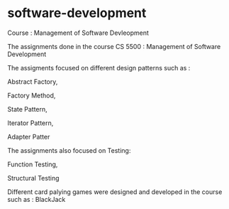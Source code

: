 # software-development
Course : Management of Software Devleopment


The assignments done in the course CS 5500 : Management of Software Development 

The assigments focused on different design patterns such as :

Abstract Factory,

Factory Method,

State Pattern,

Iterator Pattern,

Adapter Patter

The assignments also focused on Testing:

Function Testing,

Structural Testing

Different card palying games were designed and developed in the course such as : BlackJack

